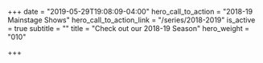 +++
date = "2019-05-29T19:08:09-04:00"
hero_call_to_action = "2018-19 Mainstage Shows"
hero_call_to_action_link = "/series/2018-2019"
is_active = true
subtitle = ""
title = "Check out our 2018-19 Season"
hero_weight = "010"

+++
